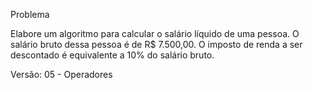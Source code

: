 Problema

Elabore um algoritmo para calcular o salário líquido de uma pessoa.
O salário bruto dessa pessoa é de R$ 7.500,00.
O imposto de renda a ser descontado é equivalente a 10% do salário bruto.

Versão: 05 - Operadores